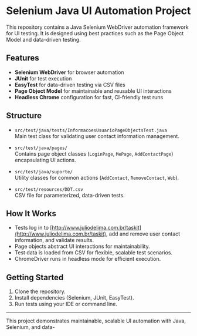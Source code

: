 # Selenium Java UI Automation Project

This repository contains a Java Selenium WebDriver automation framework for UI testing. It is designed using best practices such as the Page Object Model and data-driven testing.

## Features

- **Selenium WebDriver** for browser automation  
- **JUnit** for test execution  
- **EasyTest** for data-driven testing via CSV files  
- **Page Object Model** for maintainable and reusable UI interactions  
- **Headless Chrome** configuration for fast, CI-friendly test runs  

## Structure

- `src/test/java/tests/InformacoesUsuarioPageObjectsTest.java`  
  Main test class for validating user contact information management.

- `src/test/java/pages/`  
  Contains page object classes (`LoginPage`, `MePage`, `AddContactPage`) encapsulating UI actions.

- `src/test/java/suporte/`  
  Utility classes for common actions (`AddContact`, `RemoveContact`, `Web`).

- `src/test/resources/DDT.csv`  
  CSV file for parameterized, data-driven tests.

## How It Works

- Tests log in to [http://www.juliodelima.com.br/taskit](http://www.juliodelima.com.br/taskit), add and remove user contact information, and validate results.
- Page objects abstract UI interactions for maintainability.
- Test data is loaded from CSV for flexible, scalable test scenarios.
- ChromeDriver runs in headless mode for efficient execution.

## Getting Started

1. Clone the repository.
2. Install dependencies (Selenium, JUnit, EasyTest).
3. Run tests using your IDE or command line.

---

This project demonstrates maintainable, scalable UI automation with Java, Selenium, and data-
